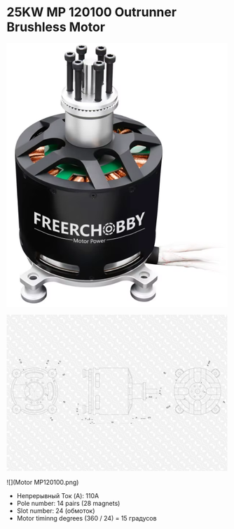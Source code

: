 # 25KW MP 120100 Outrunner Brushless Motor

![](pic.png)

![](dimensions.jpg)

![](Motor MP120100.png)

* Непрерывный Ток (A): 110A
* Pole number: 14 pairs (28 magnets)
* Slot number: 24 (обмоток)
* Motor timinng degrees (360 / 24) = 15 градусов

